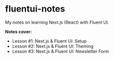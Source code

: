 # fluentui-notes

My notes on learning Next.js (React) with Fluent UI.

**Notes cover:**

* Lesson #1: Next.js & Fluent UI: Setup
* Lesson #2: Next.js & Fluent UI: Theming
* Lesson #3: Next.js & Fluent UI: Newsletter Form